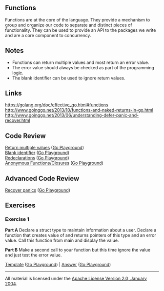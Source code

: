 ## Functions

Functions are at the core of the language. They provide a mechanism to group and organize our code to separate and distinct pieces of functionality. They can be used to provide an API to the packages we write and are a core component to concurrency.

## Notes

* Functions can return multiple values and most return an error value.
* The error value should always be checked as part of the programming logic.
* The blank identifier can be used to ignore return values.

## Links

https://golang.org/doc/effective_go.html#functions  
http://www.goinggo.net/2013/10/functions-and-naked-returns-in-go.html  
http://www.goinggo.net/2013/06/understanding-defer-panic-and-recover.html

## Code Review

[Return multiple values](example1/example1.go) ([Go Playground](http://play.golang.org/p/rJMtATFqPi))  
[Blank identifier](example2/example2.go) ([Go Playground](http://play.golang.org/p/FAJLlN6c1s))  
[Redeclarations](example3/example3.go) ([Go Playground](http://play.golang.org/p/CofPHyVpne))  
[Anonymous Functions/Closures](example4/example4.go) ([Go Playground](http://play.golang.org/p/8RZAVoUgXx))

## Advanced Code Review

[Recover panics](advanced/example1/example1.go) ([Go Playground](http://play.golang.org/p/UuT3FNWd7x))

## Exercises

### Exercise 1

**Part A** Declare a struct type to maintain information about a user. Declare a function that creates value of and returns pointers of this type and an error value. Call this function from main and display the value.

**Part B** Make a second call to your function but this time ignore the value and just test the error value.

[Template](exercises/template1/template1.go) ([Go Playground](http://play.golang.org/p/i5wI736jpN)) | 
[Answer](exercises/exercise1/exercise1.go) ([Go Playground](http://play.golang.org/p/fabhfnqJ0C))
___
All material is licensed under the [Apache License Version 2.0, January 2004](http://www.apache.org/licenses/LICENSE-2.0).
